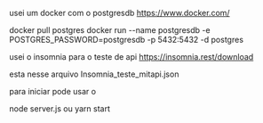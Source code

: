 usei um docker com o postgresdb https://www.docker.com/

docker pull postgres docker run --name postgresdb -e POSTGRES_PASSWORD=postgresdb -p 5432:5432 -d postgres

usei o insomnia para o teste de api https://insomnia.rest/download

esta nesse arquivo Insomnia_teste_mitapi.json

para iniciar pode usar o

node server.js ou yarn start